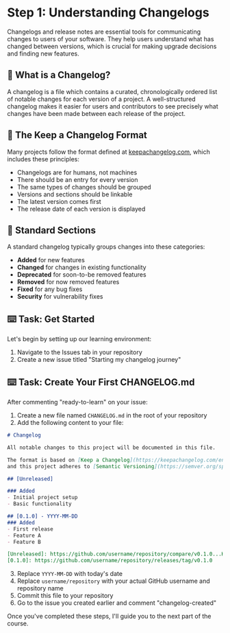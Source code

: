 # Step 1: Understanding Changelogs

Changelogs and release notes are essential tools for communicating changes to users of your software. They help users understand what has changed between versions, which is crucial for making upgrade decisions and finding new features.

## 📝 What is a Changelog?

A changelog is a file which contains a curated, chronologically ordered list of notable changes for each version of a project. A well-structured changelog makes it easier for users and contributors to see precisely what changes have been made between each release of the project.

## 📝 The Keep a Changelog Format

Many projects follow the format defined at [keepachangelog.com](https://keepachangelog.com/), which includes these principles:

- Changelogs are for humans, not machines
- There should be an entry for every version
- The same types of changes should be grouped
- Versions and sections should be linkable
- The latest version comes first
- The release date of each version is displayed

## 📝 Standard Sections

A standard changelog typically groups changes into these categories:

- **Added** for new features
- **Changed** for changes in existing functionality
- **Deprecated** for soon-to-be removed features
- **Removed** for now removed features
- **Fixed** for any bug fixes
- **Security** for vulnerability fixes

## :keyboard: Task: Get Started

Let's begin by setting up our learning environment:

1. Navigate to the Issues tab in your repository
2. Create a new issue titled "Starting my changelog journey"

## :keyboard: Task: Create Your First CHANGELOG.md

After commenting "ready-to-learn" on your issue:

1. Create a new file named `CHANGELOG.md` in the root of your repository
2. Add the following content to your file:

```markdown
# Changelog

All notable changes to this project will be documented in this file.

The format is based on [Keep a Changelog](https://keepachangelog.com/en/1.0.0/),
and this project adheres to [Semantic Versioning](https://semver.org/spec/v2.0.0.html).

## [Unreleased]

### Added
- Initial project setup
- Basic functionality

## [0.1.0] - YYYY-MM-DD
### Added
- First release
- Feature A
- Feature B

[Unreleased]: https://github.com/username/repository/compare/v0.1.0...HEAD
[0.1.0]: https://github.com/username/repository/releases/tag/v0.1.0
```

3. Replace `YYYY-MM-DD` with today's date
4. Replace `username/repository` with your actual GitHub username and repository name
5. Commit this file to your repository
6. Go to the issue you created earlier and comment "changelog-created"

Once you've completed these steps, I'll guide you to the next part of the course.
